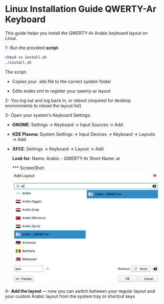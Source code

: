 # Linux Installation Guide  QWERTY-Ar Keyboard

This guide helps you install the QWERTY-Ar Arabic keyboard layout on Linux.

1- Run the provided **script**:

```bash
chmod +x install.sh
./install.sh
```
The script:

- Copies your .xkb file to the correct system folder

- Edits evdev.xml to register your qwerty-ar layout

2- You log out and log back in, or reboot (required for desktop environments to reload the layout list)

3- Open your system's Keyboard Settings:

  - **GNOME**: Settings → Keyboard → Input Sources → Add

  - **KDE Plasma**: System Settings → Input Devices → Keyboard → Layouts → Add

  - **XFCE**: Settings → Keyboard → Layout → Add

    **Look for**:
    Name: Arabic - QWERTY-Ar
    Short Name: ar
    
    *** ScreenShot:
    ![linux](images/linux.png)

4- **Add the layout** — now you can switch between your regular layout and your custom Arabic layout from the system tray or shortcut keys
